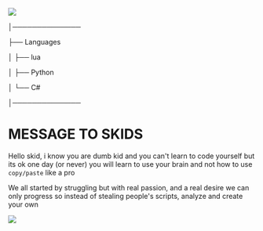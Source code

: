    <img src="https://media.discordapp.net/attachments/980846760379445328/982688239104163840/epik.gif"/></a>
        
     



│──────────────          

├── Languages

│   ├── lua

│   ├── Python

│   └── C#

│──────────────



# MESSAGE TO SKIDS

Hello skid, i know you are dumb kid and you can't learn to code yourself but its ok one day (or never) you will learn to use your brain and not how to use `copy/paste` like a pro

We all started by struggling but with real passion, and a real desire we can only progress so instead of stealing people's scripts, analyze and create your own





   <img src="https://discord.c99.nl/widget/theme-1/909623557670187090.png"/></a>
